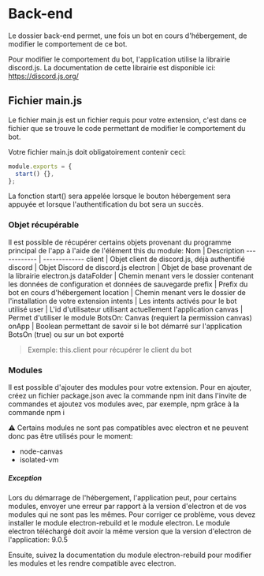 # Back-end

Le dossier back-end permet, une fois un bot en cours d'hébergement, de modifier
le comportement de ce bot.

Pour modifier le comportement du bot, l'application utilise la librairie
discord.js. La documentation de cette librairie est disponible ici:
https://discord.js.org/

## Fichier main.js

Le fichier main.js est un fichier requis pour votre extension, c'est dans ce
fichier que se trouve le code permettant de modifier le comportement du bot.

Votre fichier main.js doit obligatoirement contenir ceci:

```js
module.exports = {
  start() {},
};
```

La fonction start() sera appelée lorsque le bouton hébergement sera appuyée et
lorsque l'authentification du bot sera un succès.

### Objet récupérable

Il est possible de récupérer certains objets provenant du programme principal de
l'app à l'aide de l'élément this du module: Nom | Description ------------ |
------------- client | Objet client de discord.js, déjà authentifié discord |
Objet Discord de discord.js electron | Objet de base provenant de la librairie
electron.js dataFolder | Chemin menant vers le dossier contenant les données de
configuration et données de sauvegarde prefix | Prefix du bot en cours
d'hébergement location | Chemin menant vers le dossier de l'installation de
votre extension intents | Les intents activés pour le bot utilisé user | L'id
d'utilisateur utilisant actuellement l'application canvas | Permet d'utiliser le
module BotsOn: Canvas (requiert la permission canvas) onApp | Boolean permettant
de savoir si le bot démarré sur l'application BotsOn (true) ou sur un bot
exporté

> Exemple: this.client pour récupérer le client du bot

### Modules

Il est possible d'ajouter des modules pour votre extension. Pour en ajouter,
créez un fichier package.json avec la commande npm init dans l'invite de
commandes et ajoutez vos modules avec, par exemple, npm grâce à la commande npm
i <nom module>

⚠️ Certains modules ne sont pas compatibles avec electron et ne peuvent donc pas
être utilisés pour le moment:

- node-canvas
- isolated-vm

##### Exception

Lors du démarrage de l'hébergement, l'application peut, pour certains modules,
envoyer une erreur par rapport à la version d'electron et de vos modules qui ne
sont pas les mêmes. Pour corriger ce problème, vous devez installer le module
electron-rebuild et le module electron. Le module electron téléchargé doit avoir
la même version que la version d'electron de l'application: 9.0.5

Ensuite, suivez la documentation du module electron-rebuild pour modifier les
modules et les rendre compatible avec electron.
